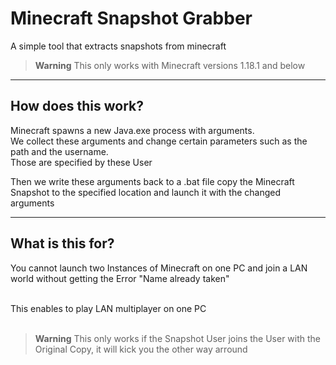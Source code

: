 # Minecraft Snapshot Grabber

A simple tool that extracts snapshots from minecraft


>**Warning**
> This only works with Minecraft versions 1.18.1 and below

---

## How does this work?
Minecraft spawns a new Java.exe process with arguments. <br>
We collect these arguments and change certain parameters such as the path and the username. <br >
Those are specified by these User

Then we write these arguments back to a .bat file copy the Minecraft Snapshot to the specified location and launch it with the changed arguments

---

## What is this for?
You cannot launch two Instances of Minecraft on one PC and join a LAN world without getting the Error "Name already taken"

<br>
This enables to play LAN multiplayer on one PC
<br>
<br>

>**Warning**
>This only works if the Snapshot User joins the User with the Original Copy, it will kick you the other way arround
